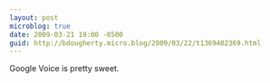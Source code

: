 ```yaml
---
layout: post
microblog: true
date: 2009-03-21 19:00 -0500
guid: http://bdougherty.micro.blog/2009/03/22/t1369402369.html
---
```

Google Voice is pretty sweet.
